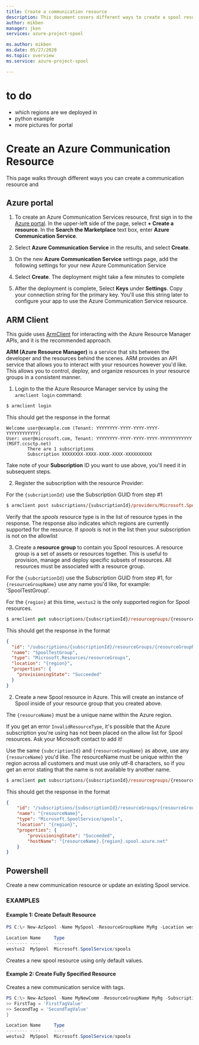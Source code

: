 ```yaml
---
title: Create a communication resource
description: This document covers different ways to create a spool resource.
author: mikben    
manager: jken
services: azure-project-spool

ms.author: mikben
ms.date: 05/27/2020
ms.topic: overview
ms.service: azure-project-spool

---
```

# to do
- which regions are we deployed in
- python example
- more pictures for portal


# Create an Azure Communication Resource
This page walks through different ways you can create a communication resource and 

## Azure portal

1. To create an Azure Communication Services resource, first sign in to the [Azure portal](https://portal.azure.com). In the upper-left side of the page, select **+ Create a resource**. In the **Search the Marketplace** text box, enter **Azure Communication Service**.

2. Select **Azure Communication Service** in the results, and select **Create**. 

3. On the new **Azure Communication Service** settings page, add the following settings for your new Azure Communication Service

4. Select **Create**. The deployment might take a few minutes to complete

5. After the deployment is complete, Select **Keys**  under **Settings**. Copy your connection string for the primary key. You'll use this string later to configure your app to use the Azure Communication Service resource. 



## ARM Client
This guide uses [ArmClient](https://github.com/projectkudu/ARMClient) for interacting with the Azure Resource Manager APIs, and it is the recommended approach.

 **ARM (Azure Resource Manager)** is a service that sits between the developer and the resources behind the scenes. ARM provides an API service that allows you to interact with your resources however you'd like. This allows you to control, deploy, and organize resources in your resource groups in a consistent manner. 

1. Login to the the Azure Resource Manager service by using the `armclient login` command:

```ps
$ armclient login
```

This should get the response in the format

```
Welcome user@example.com (Tenant: YYYYYYYY-YYYY-YYYY-YYYY-YYYYYYYYYYYY)
User: user@microsoft.com, Tenant: YYYYYYYY-YYYY-YYYY-YYYY-YYYYYYYYYYYY (MSFT.ccsctp.net)
        There are 1 subscriptions
        Subscription XXXXXXXX-XXXX-XXXX-XXXX-XXXXXXXXXX
```

Take note of your **Subscription** ID you want to use above, you'll need it in subsequent steps.

2. Register the subscription with the resource Provider:

For the `{subcriptionId}` use the Subscription GUID from step #1

```ps
$ armclient post subscriptions/{subscriptionId}/providers/Microsoft.SpoolService/register?api-version=2019-10-01
```

Verify that the *spools* resource type is in the list of resource types in the response. The response also indicates which regions are currently supported for the resource. If *spools* is not in the list then your subscription is not on the allowlist

3. Create a **resource group** to contain you Spool resources. A resource group is a set of assets or resources together. This is useful to provision, manage and deploy specific subsets of resources. All resources must be associated with a resource group.

For the `{subcriptionId}` use the Subscription GUID from step #1, for `{resourceGroupName}` use any name you'd like, for example: 'SpoolTestGroup'.

For the `{region}` at this time, `westus2` is the only supported region for Spool resources.

```ps
$ armclient put subscriptions/{subscriptionId}/resourcegroups/{resourceGroupName}?api-version=2019-05-10 "{'location':'{region}'}"
```

This should get the response in the format

```json
{
  "id": "/subscriptions/{subscriptionId}/resourceGroups/{resourceGroupName}",
  "name": "SpoolTestGroup",
  "type": "Microsoft.Resources/resourceGroups",
  "location": "{region}",
  "properties": {
    "provisioningState": "Succeeded"
  }
}
```

2. Create a new Spool resource in Azure. This will create an instance of Spool inside of your resource group that you created above. 

The `{resourceName}` must be a unique name within the Azure region.

If you get an error `InvalidResourceType`, it's possible that the Azure subscription you're using has not been placed on the allow list for Spool resources. Ask your Microsoft contact to add it!

Use the same `{subcriptionId}` and `{resourceGroupName}` as above, use any `{resourceName}` you'd like. The resourceName must be unique within the region across all customers and must use only utf-8 characters, so if you get an error stating that the name is not available try another name.

```ps
$ armclient put subscriptions/{subscriptionId}/resourcegroups/{resourceGroupName}/providers/Microsoft.SpoolService/spools/{resourceName}?api-version=2019-10-10-preview "{'location':'{region}'}"
```

This should get the response in the format

```json
{
    "id": "/subscriptions/{subscriptionId}/resourceGroups/{resourceGroupName}/providers/Microsoft.SpoolService/spools/{resourceName}",
    "name": "{resourceName}",
    "type": "Microsoft.SpoolService/spools",
    "location": "{region}",
    "properties": {
        "provisioningState": "Succeeded",
        "hostName": "{resourceName}.{region}.spool.azure.net"
    }
}
```



## Powershell

Create a new communication resource or update an existing Spool service.

### EXAMPLES

#### Example 1: Create Default Resource
```powershell
PS C:\> New-AzSpool -Name MySpool -ResourceGroupName MyRg -Location westus2

Location Name     Type
-------- ----     ----
westus2  MySpool  Microsoft.SpoolService/spools
```

Creates a new spool resource using only default values.

#### Example 2: Create Fully Specified Resource
Creates a new communication service with tags.

```powershell
PS C:\> New-AzSpool -Name MyNewComm -ResourceGroupName MyRg -SubscriptionId 00000000-0000-0000-0000-000000000000 -Location westus2 -Tag @{
>> FirstTag = 'FirstTagValue'
>> SecondTag = 'SecondTagValue'
}

Location Name     Type
-------- ----     ----
westus2  MySpool  Microsoft.SpoolService/spools
```





